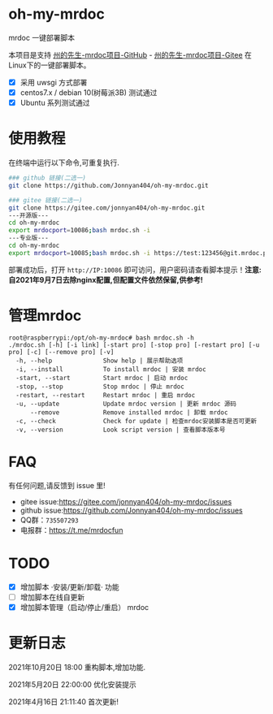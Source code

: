 # oh-my-mrdoc

mrdoc 一键部署脚本

本项目是支持 [州的先生-mrdoc项目-GitHub](https://github.com/zmister2016/MrDoc) - [州的先生-mrdoc项目-Gitee](https://gitee.com/zmister/MrDoc) 在Linux下的一键部署脚本。

- [x] 采用 uwsgi 方式部署
- [x]  centos7.x / debian 10(树莓派3B) 测试通过
- [x] Ubuntu 系列测试通过

# 使用教程

在终端中运行以下命令,可重复执行.


```bash
### github 链接(二选一)
git clone https://github.com/Jonnyan404/oh-my-mrdoc.git

### gitee 链接(二选一)
git clone https://gitee.com/jonnyan404/oh-my-mrdoc.git
---开源版---
cd oh-my-mrdoc
export mrdocport=10086;bash mrdoc.sh -i
---专业版---
cd oh-my-mrdoc
export mrdocport=10085;bash mrdoc.sh -i https://test:123456@git.mrdoc.pro/MrDoc/MrDocPro.git
```

部署成功后，打开 `http://IP:10086` 即可访问，用户密码请查看脚本提示！**注意:自2021年9月7日去除nginx配置,但配置文件依然保留,供参考!**

# 管理mrdoc

```
root@raspberrypi:/opt/oh-my-mrdoc# bash mrdoc.sh -h
./mrdoc.sh [-h] [-i link] [-start pro] [-stop pro] [-restart pro] [-u pro] [-c] [--remove pro] [-v]
  -h, --help              Show help | 展示帮助选项
  -i, --install           To install mrdoc | 安装 mrdoc
  -start, --start         Start mrdoc | 启动 mrdoc
  -stop, --stop           Stop mrdoc | 停止 mrdoc
  -restart, --restart     Restart mrdoc | 重启 mrdoc
  -u, --update            Update mrdoc version | 更新 mrdoc 源码
      --remove            Remove installed mrdoc | 卸载 mrdoc
  -c, --check             Check for update | 检查mrdoc安装脚本是否可更新
  -v, --version           Look script version | 查看脚本版本号
```

# FAQ

有任何问题,请反馈到 issue 里!

- gitee issue:<https://gitee.com/jonnyan404/oh-my-mrdoc/issues>
- github issue:<https://github.com/Jonnyan404/oh-my-mrdoc/issues>
- QQ群：`735507293`
- 电报群：<https://t.me/mrdocfun>

# TODO

- [x] 增加脚本 ·安装/更新/卸载· 功能
- [ ] 增加脚本在线自更新
- [x] 增加脚本管理（启动/停止/重启） mrdoc

# 更新日志
2021年10月20日 18:00 重构脚本,增加功能.

2021年5月20日 22:00:00 优化安装提示

2021年4月16日 21:11:40 首次更新!
